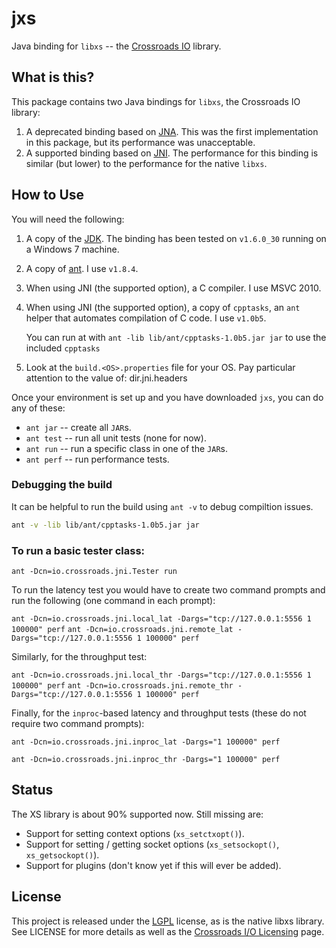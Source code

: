 jxs
===

Java binding for `libxs` -- the [Crossroads IO][1] library.


What is this?
-------------

This package contains two Java bindings for `libxs`, the Crossroads IO library:

1. A deprecated binding based on [JNA][2].  This was the first
   implementation in this package, but its performance was
   unacceptable.
2. A supported binding based on [JNI][3].  The performance for this
   binding is similar (but lower) to the performance for the native
   `libxs`.

How to Use
----------

You will need the following:

1. A copy of the [JDK][4].  The binding has been tested on `v1.6.0_30`
   running on a Windows 7 machine.
2. A copy of [ant][5].  I use `v1.8.4`.
3. When using JNI (the supported option), a C compiler.  I use MSVC
   2010.
4. When using JNI (the supported option), a copy of `cpptasks`, an
   `ant` helper that automates compilation of C code.  I use `v1.0b5`.

   You can run at with `ant -lib lib/ant/cpptasks-1.0b5.jar jar` to use
   the included `cpptasks`
5. Look at the `build.<OS>.properties` file for your OS.  Pay
   particular attention to the value of: dir.jni.headers
   

Once your environment is set up and you have downloaded `jxs`, you can
do any of these:

* `ant jar` -- create all `JAR`s.
* `ant test` -- run all unit tests (none for now).
* `ant run` -- run a specific class in one of the `JAR`s.
* `ant perf` -- run performance tests.

### Debugging the build
    
It can be helpful to run the build using `ant -v` to debug compiltion issues.

```bash
ant -v -lib lib/ant/cpptasks-1.0b5.jar jar
```

### To run a basic tester class:

`ant -Dcn=io.crossroads.jni.Tester run`

To run the latency test you would have to create two command prompts
and run the following (one command in each prompt):

`ant -Dcn=io.crossroads.jni.local_lat -Dargs="tcp://127.0.0.1:5556 1 100000" perf`
`ant -Dcn=io.crossroads.jni.remote_lat -Dargs="tcp://127.0.0.1:5556 1 100000" perf`

Similarly, for the throughput test:

`ant -Dcn=io.crossroads.jni.local_thr -Dargs="tcp://127.0.0.1:5556 1 100000" perf`
`ant -Dcn=io.crossroads.jni.remote_thr -Dargs="tcp://127.0.0.1:5556 1 100000" perf`

Finally, for the `inproc`-based latency and throughput tests (these do
not require two command prompts):

`ant -Dcn=io.crossroads.jni.inproc_lat -Dargs="1 100000" perf`

`ant -Dcn=io.crossroads.jni.inproc_thr -Dargs="1 100000" perf`


Status
------

The XS library is about 90% supported now.  Still missing are:

* Support for setting context options (`xs_setctxopt()`).
* Support for setting / getting socket options (`xs_setsockopt()`,
  `xs_getsockopt()`).
* Support for plugins (don't know yet if this will ever be added).


License
-------

This project is released under the [LGPL][6] license, as is the native
libxs library.  See LICENSE for more details as well as the [Crossroads
I/O Licensing][7] page.


[1]: http://www.crossroads.io/                          "Crossroads I/O"
[2]: http://en.wikipedia.org/wiki/Java_Native_Access    "Java Native Access"
[3]: http://en.wikipedia.org/wiki/Java_Native_Interface "Java Native Interface"
[4]: http://en.wikipedia.org/wiki/JDK                   "Java Development Kit"
[5]: http://en.wikipedia.org/wiki/Apache_Ant            "Apache Ant"
[6]: http://www.gnu.org/licenses/lgpl.html              "LGPL"
[7]: http://www.crossroads.io/intro:license             "Crossroads I/O Licensing"
